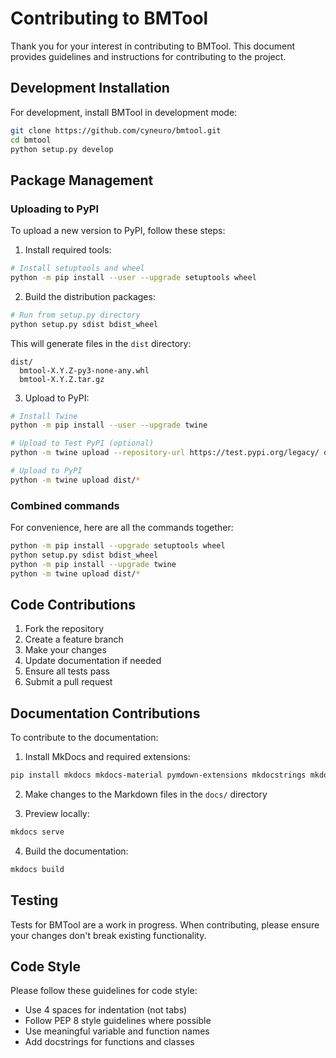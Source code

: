 # Contributing to BMTool

Thank you for your interest in contributing to BMTool. This document provides guidelines and instructions for contributing to the project.

## Development Installation

For development, install BMTool in development mode:

```bash
git clone https://github.com/cyneuro/bmtool.git
cd bmtool
python setup.py develop
```

## Package Management

### Uploading to PyPI

To upload a new version to PyPI, follow these steps:

1. Install required tools:

```bash
# Install setuptools and wheel
python -m pip install --user --upgrade setuptools wheel
```

2. Build the distribution packages:

```bash
# Run from setup.py directory
python setup.py sdist bdist_wheel
```

This will generate files in the `dist` directory:
```
dist/
  bmtool-X.Y.Z-py3-none-any.whl
  bmtool-X.Y.Z.tar.gz
```

3. Upload to PyPI:

```bash
# Install Twine
python -m pip install --user --upgrade twine

# Upload to Test PyPI (optional)
python -m twine upload --repository-url https://test.pypi.org/legacy/ dist/*

# Upload to PyPI
python -m twine upload dist/*
```

### Combined commands

For convenience, here are all the commands together:

```bash
python -m pip install --upgrade setuptools wheel
python setup.py sdist bdist_wheel
python -m pip install --upgrade twine
python -m twine upload dist/*
```

## Code Contributions

1. Fork the repository
2. Create a feature branch
3. Make your changes
4. Update documentation if needed
5. Ensure all tests pass
6. Submit a pull request

## Documentation Contributions

To contribute to the documentation:

1. Install MkDocs and required extensions:

```bash
pip install mkdocs mkdocs-material pymdown-extensions mkdocstrings mkdocstrings-python
```

2. Make changes to the Markdown files in the `docs/` directory

3. Preview locally:

```bash
mkdocs serve
```

4. Build the documentation:

```bash
mkdocs build
```

## Testing

Tests for BMTool are a work in progress. When contributing, please ensure your changes don't break existing functionality.

## Code Style

Please follow these guidelines for code style:
- Use 4 spaces for indentation (not tabs)
- Follow PEP 8 style guidelines where possible
- Use meaningful variable and function names
- Add docstrings for functions and classes
